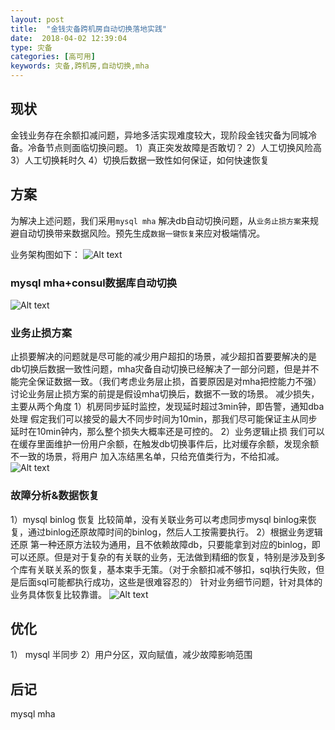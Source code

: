 ```yaml
---
layout: post
title:  "金钱灾备跨机房自动切换落地实践"
date:  2018-04-02 12:39:04
type: 灾备
categories: [高可用]
keywords: 灾备,跨机房,自动切换,mha
---
```

## 现状
金钱业务存在余额扣减问题，异地多活实现难度较大，现阶段金钱灾备为同城冷备。冷备节点则面临切换问题。
1）真正突发故障是否敢切？
2）人工切换风险高
3）人工切换耗时久
4）切换后数据一致性如何保证，如何快速恢复

## 方案
为解决上述问题，我们采用`mysql mha` 解决db自动切换问题，从`业务止损方案`来规避自动切换带来数据风险。预先生成`数据一键恢复`来应对极端情况。

业务架构图如下：
![Alt text](/images/1522478891953.png)

### mysql mha+consul数据库自动切换
![Alt text](/images/1522478907544.png)

### 业务止损方案
止损要解决的问题就是尽可能的减少用户超扣的场景，减少超扣首要要解决的是db切换后数据一致性问题，mha灾备自动切换已经解决了一部分问题，但是并不能完全保证数据一致。（我们考虑业务层止损，首要原因是对mha把控能力不强）
讨论业务层止损方案的前提是假设mha切换后，数据不一致的场景。
减少损失，主要从两个角度
1）机房同步延时监控，发现延时超过3min钟，即告警，通知dba处理
假定我们可以接受的最大不同步时间为10min，那我们尽可能保证主从同步延时在10min钟内，那么整个损失大概率还是可控的。
2）业务逻辑止损
我们可以在缓存里面维护一份用户余额，在触发db切换事件后，比对缓存余额，发现余额不一致的场景，将用户 加入冻结黑名单，只给充值类行为，不给扣减。
![Alt text](/images/1522488199070.png)


### 故障分析&数据恢复
1）mysql binlog 恢复
比较简单，没有关联业务可以考虑同步mysql binlog来恢复，通过binlog还原故障时间的binlog，然后人工按需要执行。
2）根据业务逻辑还原
第一种还原方法较为通用，且不依赖故障db，只要能拿到对应的binlog，即可以还原。但是对于复杂的有关联的业务，无法做到精细的恢复，特别是涉及到多个库有关联关系的恢复，基本束手无策。（对于余额扣减不够扣，sql执行失败，但是后面sql可能都执行成功，这些是很难容忍的）
针对业务细节问题，针对具体的业务具体恢复比较靠谱。
![Alt text](/images/1522488223612.png)


## 优化

1） mysql 半同步
2）用户分区，双向赋值，减少故障影响范围

## 后记

mysql mha